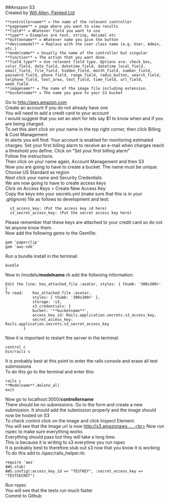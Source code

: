 ##Amazon S3<br>
Created by [Will Allen, Painted Ltd]
<br>
```
**controllername** = the name of the relevent controller
**pagename** = page where you want to view results
**field** = Whatever field you want to use
**type** = Examples are text, string, decimal etc
**buttonname** = Whatever name you give the button
**devisemodel** = Replace with the user class name (e.g. User, Admin, etc.)
**modelname** = Usually the name of the controller but singular
**function** = The action that you want done.
**field_type** = Use relevent field type. Options are: check_box, color_field, date_field, datetime_field, datetime_local_field, email_field, file_field, hidden_field, month_field, number_field, password_field, phone_field, range_field, radio_button, search_field, telphone_field, text_area, text_field, time_field, url_field, week_field.
**imagename** = The name of the image file including extension.
**bucketname** = The name you gave to your S3 bucket
```
Go to http://aws.amazon.com <br>
Create an account if you do not already have one <br>
You will need to add a credit card to your account<br>
I would suggest that you set an alert for lets say $1 to know when and if you are being charged.<br>
To set this alert click on your name in the top right corner, then click Billing & Cost Management<br>
In alerts you will find: Your account is enabled for monitoring estimated charges. Set your first billing alarm to receive an e-mail when charges reach a threshold you define.  Click on "Set your first billing alarm"<br> 
Follow the instructions.<br>
Then click on your name again, Account Management and then S3<br>
Now you are going to have to create a bucket. The name must be unique.  Choose US Standard as region<br>
Next click your name and Security Credentials<br>
We are now going to have to create access keys<br>
Click on Access Keys > Create New Access Key<br>
Copy the keys into your secrets.yml (make sure that this is in your .gitignore) file as follows to development and test:<br>
```
  s3_access_key: (Put the access key id here)
  s3_secret_access_key: (Put the secret access key here)
```
Please remember that these keys are attached to your credit card so do not let anyone know them.<br>
Now add the following gems to the Gemfile:<br>
```
gem 'paperclip'
gem 'aws-sdk'
```
Run a bundle install in the terminal:<br>
```
bundle
```
Now in /models/**modelname**.rb add the follwoing information:<br>
```
Edit the line: has_attached_file :avatar, styles: { thumb: '300x300>' }
To read: 	has_attached_file :avatar, 
			styles: { thumb: '300x300>' },
			storage: :s3, 
			s3_credentials: {
			bucket: '**bucketname**',
			access_key_id: Rails.application.secrets.s3_access_key,
			secret_access_key: Rails.application.secrets.s3_secret_access_key
		}
```
Now it is important to restart the server in the terminal:<br>
```
control c
bin/rails s
```
It is probably best at this point to enter the rails console and erase all test submissions<br>
To do this go to the terminal and enter this:<br>
```
rails c
**Modelname**.delete_all
exit
```
Now go to localhost:3000/**controllername**<br>
There should be no submissions.  Go to the form and create a new submission.  It should add the submission properly and the image should now be hosted on S3<br>
To check control click on the image and click Inspect Element.<br>
You will see that the image url is now http://s3.amazonaws......<br>
Now run rspec to make sure everything works<br>
Everything should pass but they will take a long time.<br>
This is because it is writing to s3 everytime you run rspec<br>
It is probably best to therefore stub out s3 now that you know it is working<br>
To do this add to /spec/rails_helper.rb:<br>
```
require 'aws'
AWS.stub!
AWS.config(:access_key_id => "TESTKEY", :secret_access_key => "TESTSECRET")
```
Run rspec<br>
You will see that the tests run much faster<br>
Commit to Github




[Will Allen, Painted Ltd]:https://github.com/painted